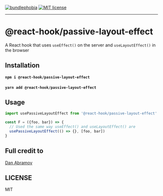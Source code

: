 [![bundlephobia](https://img.shields.io/bundlephobia/minzip/@react-hook/passive-layout-effect?style=plastic)](https://bundlephobia.com/result?p=@react-hook/passive-layout-effect)
[![MIT license](https://img.shields.io/badge/License-MIT-blue.svg)](https://jaredlunde.mit-license.org/)

---

# @react-hook/passive-layout-effect

A React hook that uses `useEffect()` on the server and `useLayoutEffect()` in the browser

## Installation

#### `npm i @react-hook/passive-layout-effect`

#### `yarn add @react-hook/passive-layout-effect`

## Usage

```jsx harmony
import usePassiveLayoutEffect from '@react-hook/passive-layout-effect'

const F = ({foo, bar}) => {
  // Used the same way useEffect() and useLayoutEffect() are
  usePassiveLayoutEffect(() => {}, [foo, bar])
}
```

## Full credit to

[Dan Abramov](https://gist.github.com/gaearon/e7d97cdf38a2907924ea12e4ebdf3c85)

## LICENSE

MIT
